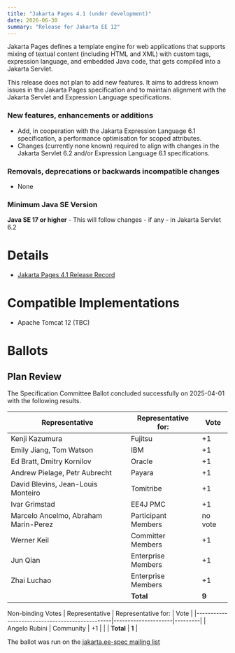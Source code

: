 ```yaml
---
title: "Jakarta Pages 4.1 (under development)"
date: 2026-06-30
summary: "Release for Jakarta EE 12"
---
```

Jakarta Pages defines a template engine for web applications that supports mixing of textual content
(including HTML and XML) with custom tags, expression language, and embedded Java code, that gets compiled
into a Jakarta Servlet.

This release does not plan to add new features.
It aims to address known issues in the Jakarta Pages specification and to maintain alignment with the Jakarta Servlet and Expression Language specifications.

### New features, enhancements or additions
* Add, in cooperation with the Jakarta Expression Language 6.1 specification, a performance optimisation for scoped attributes.
* Changes (currently none known) required to align with changes in the Jakarta Servlet 6.2 and/or Expression Language 6.1 specifications.

### Removals, deprecations or backwards incompatible changes
* None

### Minimum Java SE Version
**Java SE 17 or higher** - This will follow changes - if any - in Jakarta Servlet 6.2

# Details
* [Jakarta Pages 4.1 Release Record](https://projects.eclipse.org/projects/ee4j.jsp/releases/4.1.0)

<!--
The following can be uncommented and version information updated as they become available.

* [Jakarta Server Pages 4.0 Release Plan](https://projects.eclipse.org/projects/ee4j.jsp/releases/4.0.0/plan)
  * [Jakarta EE Platform 11 Release Plan](https://jakartaee.github.io/platform/jakartaee11/JakartaEE11ReleasePlan)
* [Jakarta Pages 4.0 Specification Document](./jakarta-server-pages-spec-4.0.pdf) (PDF)
* [Jakarta Pages 4.0 Specification Document](./jakarta-server-pages-spec-4.0.html) (HTML)
* [Jakarta Pages 4.0 Javadoc](./apidocs)
* [Jakarta Pages 4.0 TCK](https://download.eclipse.org/jakartaee/pages/4.0/jakarta-pages-tck-4.0.0.zip), ([sig](https://download.eclipse.org/jakartaee/pages/4.0/jakarta-pages-tck-4.0.0.zip.sig), [sha](https://download.eclipse.org/jakartaee/pages/4.0/jakarta-pages-tck-4.0.0.zip.sha256), [pub](https://jakarta.ee/specifications/jakartaee-spec-committee.pub))
* Maven coordinates
  * [jakarta.pages:jakarta.pages-api:jar:4.0.0](https://central.sonatype.com/artifact/jakarta.servlet.jsp/jakarta.servlet.jsp-api/4.0.0/jar)
-->

# Compatible Implementations

* Apache Tomcat 12 (TBC)

# Ballots

## Plan Review

The Specification Committee Ballot concluded successfully on 2025-04-01 with the following results.

| Representative                                 | Representative for: |  Vote   |
|------------------------------------------------|---------------------|---------|
| Kenji Kazumura                                 | Fujitsu             |   +1    |
| Emily Jiang, Tom Watson                        | IBM                 |   +1    |
| Ed Bratt, Dmitry Kornilov                      | Oracle              |   +1    |
| Andrew Pielage, Petr Aubrecht                  | Payara              |   +1    |
| David Blevins, Jean-Louis Monteiro             | Tomitribe           |   +1    |
| Ivar Grimstad                                  | EE4J PMC            |   +1    |
| Marcelo Ancelmo, Abraham Marin-Perez           | Participant Members | no vote |
| Werner Keil                                    | Committer Members   |   +1    |
| Jun Qian                                       | Enterprise Members  |   +1    |
| Zhai Luchao                                    | Enterprise Members  |   +1    |
|                                                | **Total**           |  **9**  |

Non-binding Votes
| Representative                                 | Representative for: |  Vote   |
|------------------------------------------------|---------------------|---------|
| Angelo Rubini                                  | Community           |   +1    |
|                                                | **Total**           |  **1**  |

The ballot was run on the [jakarta.ee-spec mailing list](https://www.eclipse.org/lists/jakarta.ee-spec/msg03725.html)

